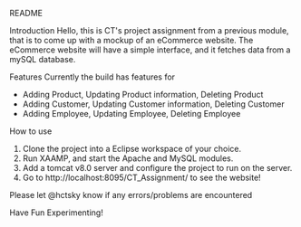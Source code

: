 README

Introduction
Hello, this is CT's project assignment from a previous module, that is to come up with a mockup of an eCommerce website.
The eCommerce website will have a simple interface, and it fetches data from a mySQL database.

Features
Currently the build has features for
- Adding Product, Updating Product information, Deleting Product
- Adding Customer, Updating Customer information, Deleting Customer
- Adding Employee, Updating Employee, Deleting Employee

How to use
1. Clone the project into a Eclipse workspace of your choice.
2. Run XAAMP, and start the Apache and MySQL modules.
3. Add a tomcat v8.0 server and configure the project to run on the server.
4. Go to http://localhost:8095/CT_Assignment/ to see the website!

Please let @hctsky know if any errors/problems are encountered

Have Fun Experimenting!





